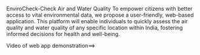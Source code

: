 EnviroCheck-Check Air and Water Quality
To empower citizens with better access to vital environmental data, we propose a user-friendly, web-based application. This platform will enable individuals to quickly assess the air quality and water quality of any specific location within India, fostering informed decisions for health and well-being.

Video of web app demonstration==> [](https://drive.google.com/file/d/1pT9Zqs-FIUf4SJzprXWgPyBV-UEStpGZ/view?usp=drive_link) 
